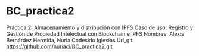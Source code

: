 # BC_practica2
Práctica 2: Almacenamiento y distribución con IPFS
Caso de uso: Registro y Gestión de Propiedad Intelectual con Blockchain e IPFS
Nombres: Alexis Bernárdez Hermida, Nuria Codesido Iglesias
Url_git: https://github.com/nuriaci/BC_practica2.git
